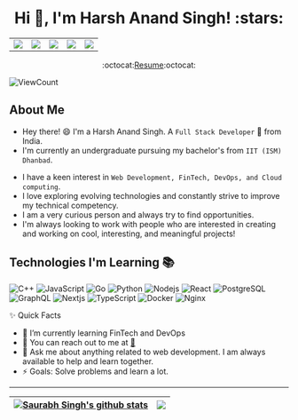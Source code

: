 <!-- # Hi there , I'am **Harsh Anand Singh** -->
<h1 align="center">Hi 👋, I'm Harsh Anand Singh! :stars:</h1>

<table align="center">
  <tr>
    <td><a href="https://www.linkedin.com/in/harsh-anand-singh-66a113210/"><img src="https://img.shields.io/badge/linkedin-%230077B5.svg?&style=for-the-badge&logo=linkedin&logoColor=white" /></a></td>
    <td><a href="https://stackoverflow.com/users/23025053/harsh-anand-singh/"><img src="https://img.shields.io/badge/stackoverflow-%23FF5722.svg?&style=for-the-badge&logo=stackoverflow&logoColor=white" /></a></td>
    <td><a href="https://www.instagram.com/harsh_786_anand/"><img src="https://img.shields.io/badge/instagram-%23E4405F.svg?&style=for-the-badge&logo=instagram&logoColor=white" /></a></td>
    <td><a href="mailto:harsh786anand@gmail.com"><img src="https://img.shields.io/badge/Gmail-D14836?style=for-the-badge&logo=gmail&logoColor=white" /></a></td>
    <td><a href="https://leetcode.com/harsh786anand/"><img src="https://img.shields.io/badge/-LeetCode-FFA116?style=for-the-badge&logo=LeetCode&logoColor=black" /></a></td>
  </tr>
</table>

<p align="center"> :octocat:<a href="https://drive.google.com/file/d/1v5h_l9X8zRORo20QS5aXA74gP2Obl61R/view?usp=sharing">Resume</a>:octocat: </p>

![ViewCount](https://views.whatilearened.today/views/github/Harsh-Anand-Singh/Harsh-Anand-Singh.svg?cache=remove)

## About Me
- Hey there! :smile: I'm a Harsh Anand Singh. A `Full Stack Developer` 🚀 from India. 
- I'm currently an undergraduate pursuing my bachelor's from `IIT (ISM) Dhanbad`.
<!-- - I am a passionate programmer competing across different competitive programming platforms.  -->
- I have a keen interest in `Web Development, FinTech, DevOps, and Cloud computing`. 
- I love exploring evolving technologies and constantly strive to improve my technical competency.
- I am a very curious person and always try to find opportunities. 
- I'm always looking to work with people who are interested in creating and working on cool, interesting, and meaningful projects!

## Technologies I'm Learning :books:

![C++](https://img.shields.io/badge/-C++-%23CC6699?style=flat-square&logo=cplusplus&logoColor=ffffff)
![JavaScript](https://img.shields.io/badge/-JavaScript-%23F7DF1C?style=flat-square&logo=javascript&logoColor=000000&color=d1b01f)
![Go](https://img.shields.io/badge/-Go-0891b2?style=flat-square&logo=go&logoColor=ffffff)
![Python](https://img.shields.io/badge/-Python-blue?style=flat-square&logo=python&logoColor=ffffff)
![Nodejs](https://img.shields.io/badge/-Nodejs-16a34a?style=flat-square&logo=Node.js&logoColor=ffffff)
![React](https://img.shields.io/badge/-React-black?style=flat-square&logo=react)
![PostgreSQL](https://img.shields.io/badge/-PostgreSQL-336791?style=flat-square&logo=postgresql&logoColor=ffffff)
![GraphQL](https://img.shields.io/badge/-GraphQL-E10098?style=flat-square&logo=graphql&logoColor=ffffff)
![Nextjs](https://img.shields.io/badge/-Next.Js-black?style=flat-square&logo=next.js&logoColor=ffffff)
![TypeScript](https://img.shields.io/badge/-TypeScript-gray?style=flat-square&logo=typescript)
![Docker](https://img.shields.io/badge/-Docker-black?style=flat-square&logo=docker)
![Nginx](https://img.shields.io/badge/-Nginx-16a34a?style=flat-square&logo=nginx)


✨ Quick Facts
- 🤔 I’m currently learning FinTech and DevOps
- 📧 You can reach out to me at <a href="mailto:harsh786anand@gmail.com">🔗</a>
- 💬 Ask me about anything related to web development. I am always available to help and learn together.
- ⚡ Goals: Solve problems and learn a lot.

<hr/>

| <a href="#"><img align="center" src="https://github-readme-stats.vercel.app/api?username=Harsh-Anand-Singh&show_icons=true&include_all_commits=true&theme=buefy&hide_border=true" alt="Saurabh Singh's github stats" /></a> | <a href="#"><img align="center" src="https://github-readme-stats.vercel.app/api/top-langs/?username=Harsh-Anand-Singh&layout=compact&theme=buefy&hide_border=true" /></a> |
| ------------- | ------------- |
